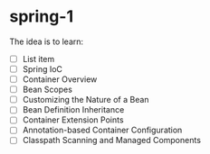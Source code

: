 # spring-1

The idea is to learn:

 - [ ] List item
 - [ ] Spring IoC
 - [ ] Container Overview
 - [ ] Bean Scopes
 - [ ] Customizing the Nature of a Bean
 - [ ] Bean Definition Inheritance
 - [ ] Container Extension Points
 - [ ] Annotation-based Container Configuration
 - [ ] Classpath Scanning and Managed Components
